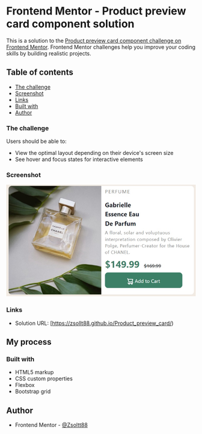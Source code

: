 # Frontend Mentor - Product preview card component solution

This is a solution to the [Product preview card component challenge on Frontend Mentor](https://www.frontendmentor.io/challenges/product-preview-card-component-GO7UmttRfa). Frontend Mentor challenges help you improve your coding skills by building realistic projects. 

## Table of contents

  - [The challenge](#the-challenge)
  - [Screenshot](#screenshot)
  - [Links](#links)
  - [Built with](#built-with)
- [Author](#author)



### The challenge

Users should be able to:

- View the optimal layout depending on their device's screen size
- See hover and focus states for interactive elements

### Screenshot

![](./product_preview_card_v2.jpg)


### Links

- Solution URL: [https://zsollt88.github.io/Product_preview_card/)


## My process

### Built with

- HTML5 markup
- CSS custom properties
- Flexbox
- Bootstrap grid


## Author

- Frontend Mentor - [@Zsoltt88](https://www.frontendmentor.io/profile/Zsollt88)




